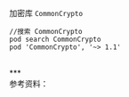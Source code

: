 加密库 `CommonCrypto`
```
//搜索 CommonCrypto
pod search CommonCrypto
pod 'CommonCrypto', '~> 1.1'

```


<br/>
***
<br/>
参考资料：
